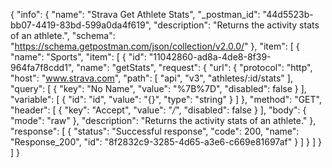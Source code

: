 {
  "info": {
    "name": "Strava Get Athlete Stats",
    "_postman_id": "44d5523b-bb07-4419-83bd-599a0da4f619",
    "description": "Returns the activity stats of an athlete.",
    "schema": "https://schema.getpostman.com/json/collection/v2.0.0/"
  },
  "item": [
    {
      "name": "Sports",
      "item": [
        {
          "id": "11042860-ad8a-4de8-8f39-964fa7f8cdd1",
          "name": "getStats",
          "request": {
            "url": {
              "protocol": "http",
              "host": "www.strava.com",
              "path": [
                "api",
                "v3",
                "athletes/:id/stats"
              ],
              "query": [
                {
                  "key": "No Name",
                  "value": "%7B%7D",
                  "disabled": false
                }
              ],
              "variable": [
                {
                  "id": "id",
                  "value": "{}",
                  "type": "string"
                }
              ]
            },
            "method": "GET",
            "header": [
              {
                "key": "Accept",
                "value": "*/*",
                "disabled": false
              }
            ],
            "body": {
              "mode": "raw"
            },
            "description": "Returns the activity stats of an athlete."
          },
          "response": [
            {
              "status": "Successful response",
              "code": 200,
              "name": "Response_200",
              "id": "8f2832c9-3285-4d65-a3e6-c669e81697af"
            }
          ]
        }
      ]
    }
  ]
}